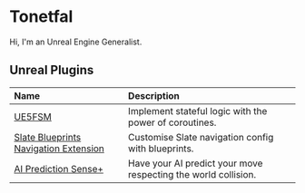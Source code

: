 ﻿# Tonetfal

Hi, I'm an Unreal Engine Generalist.

## Unreal Plugins

| Name                                                                                                    | Description                                                    |
|:--------------------------------------------------------------------------------------------------------|:---------------------------------------------------------------|
| [UE5FSM](https://github.com/Tonetfal/UE5FSM)                                                            | Implement stateful logic with the power of coroutines.         |
| [Slate Blueprints Navigation Extension](https://github.com/Tonetfal/SlateBlueprintsNavigationExtension) | Customise Slate navigation config with blueprints.             |
| [AI Prediction Sense+](https://github.com/Tonetfal/PredictionSensePlus)                                 | Have your AI predict your move respecting the world collision. |
